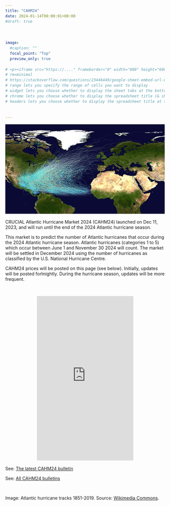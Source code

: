 ```yaml
---
title: "CAHM24"
date: 2024-01-14T00:00:01+00:00
#draft: true 



image: 
  #caption: ""
  focal_point: "Top"
  preview_only: true

# <p><iframe src="https://...." frameborder="0" width="800" height="600" allowfullscreen="true" mozallowfullscreen="true" webkitallowfullscreen="true"></iframe></p>
# rm=minimal 
# https://stackoverflow.com/questions/23446449/google-sheet-embed-url-documentation  ## for details on options
# range lets you specify the range of cells you want to display
# widget lets you choose whether to display the sheet tabs at the bottom
# chrome lets you choose whether to display the spreadsheet title (& sheetname) at the top
# headers lets you choose whether to display the spreadsheet title at the top


---
```

![Atlantic hurricane tracks](Atlantic_hurricane_tracks.jpg)

CRUCIAL Atlantic Hurricane Market 2024 (CAHM24) launched on Dec 11, 2023, and will run until the end of the 2024 Atlantic hurricane season. 

This market is to predict the number of Atlantic hurricanes that occur during the 2024 Atlantic hurricane season. Atlantic hurricanes (categories 1 to 5) which occur between June 1 and November 30 2024 will count. The market will be settled in December 2024 using the number of hurricanes as classified by the U.S. National Hurricane Centre.

CAHM24 prices will be posted on this page (see below). Initially, updates will be posted fortnightly. During the hurricane season, updates will be more frequent.  

<br>

<p><center><iframe src="https://docs.google.com/spreadsheets/d/e/2PACX-1vRjUEwUdYPsURx5vZQyT8eMDJ1i7ZPEL5ce3JwbDYicLPlGHK9nPmCKDg_HAFpCtHIZ5pbzE4lTVAxV/pubhtml?gid=0&amp;single=true&amp;widget=false&amp;headers=false&amp;chrome=false" frameborder="0" width="305" height="520" allowfullscreen="true" mozallowfullscreen="true" webkitallowfullscreen="true"></iframe></center></p>


See: [The latest CAHM24 bulletin](/post/cahm24-bulletin-02-02/) 

See: [All CAHM24 bulletins](/tag/cahm24)


<br> 

Image: Atlantic hurricane tracks 1851-2019. Source: [Wikimedia Commons](https://en.wikipedia.org/wiki/File:Atlantic_hurricane_tracks.jpg).

<br> 








